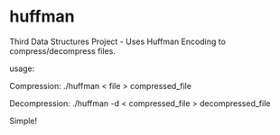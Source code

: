 huffman
=======

Third Data Structures Project - Uses Huffman Encoding to compress/decompress files.

usage:

Compression: ./huffman < file > compressed_file

Decompression: ./huffman -d < compressed_file > decompressed_file

Simple!
